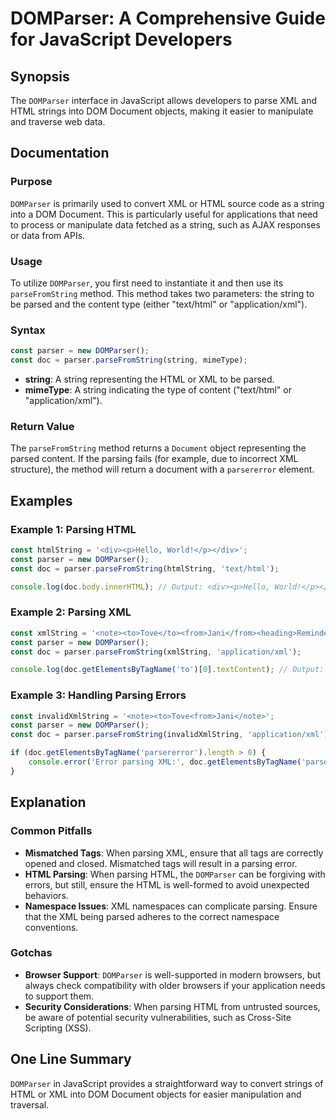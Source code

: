 <!--
Meta Description: # DOMParser: A Comprehensive Guide for JavaScript Developers ## Synopsis The `DOMParser` interface in JavaScript allows developers to parse XML and HT...
Meta Keywords: xml, html, domparser, const, parsing
-->

# DOMParser: A Comprehensive Guide for JavaScript Developers

## Synopsis
The `DOMParser` interface in JavaScript allows developers to parse XML and HTML strings into DOM Document objects, making it easier to manipulate and traverse web data.

## Documentation

### Purpose
`DOMParser` is primarily used to convert XML or HTML source code as a string into a DOM Document. This is particularly useful for applications that need to process or manipulate data fetched as a string, such as AJAX responses or data from APIs.

### Usage
To utilize `DOMParser`, you first need to instantiate it and then use its `parseFromString` method. This method takes two parameters: the string to be parsed and the content type (either "text/html" or "application/xml").

### Syntax
```javascript
const parser = new DOMParser();
const doc = parser.parseFromString(string, mimeType);
```

- **string**: A string representing the HTML or XML to be parsed.
- **mimeType**: A string indicating the type of content ("text/html" or "application/xml").

### Return Value
The `parseFromString` method returns a `Document` object representing the parsed content. If the parsing fails (for example, due to incorrect XML structure), the method will return a document with a `parsererror` element.

## Examples

### Example 1: Parsing HTML
```javascript
const htmlString = '<div><p>Hello, World!</p></div>';
const parser = new DOMParser();
const doc = parser.parseFromString(htmlString, 'text/html');

console.log(doc.body.innerHTML); // Output: <div><p>Hello, World!</p></div>
```

### Example 2: Parsing XML
```javascript
const xmlString = '<note><to>Tove</to><from>Jani</from><heading>Reminder</heading><body>Don\'t forget me this weekend!</body></note>';
const parser = new DOMParser();
const doc = parser.parseFromString(xmlString, 'application/xml');

console.log(doc.getElementsByTagName('to')[0].textContent); // Output: Tove
```

### Example 3: Handling Parsing Errors
```javascript
const invalidXmlString = '<note><to>Tove<from>Jani</note>';
const parser = new DOMParser();
const doc = parser.parseFromString(invalidXmlString, 'application/xml');

if (doc.getElementsByTagName('parsererror').length > 0) {
    console.error('Error parsing XML:', doc.getElementsByTagName('parsererror')[0].textContent);
}
```

## Explanation
### Common Pitfalls
- **Mismatched Tags**: When parsing XML, ensure that all tags are correctly opened and closed. Mismatched tags will result in a parsing error.
- **HTML Parsing**: When parsing HTML, the `DOMParser` can be forgiving with errors, but still, ensure the HTML is well-formed to avoid unexpected behaviors.
- **Namespace Issues**: XML namespaces can complicate parsing. Ensure that the XML being parsed adheres to the correct namespace conventions.

### Gotchas
- **Browser Support**: `DOMParser` is well-supported in modern browsers, but always check compatibility with older browsers if your application needs to support them.
- **Security Considerations**: When parsing HTML from untrusted sources, be aware of potential security vulnerabilities, such as Cross-Site Scripting (XSS).

## One Line Summary
`DOMParser` in JavaScript provides a straightforward way to convert strings of HTML or XML into DOM Document objects for easier manipulation and traversal.